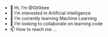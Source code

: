 - 👋 Hi, I’m @GitXeee
- 👀 I’m interested in Artificial intelligence 
- 🌱 I’m currently learning Machine Learning 
- 💞️ I’m looking to collaborate on learning code
- 📫 How to reach me ...

<!---
GitXeee/GitXeee is a ✨ special ✨ repository because its `README.md` (this file) appears on your GitHub profile.
You can click the Preview link to take a look at your changes.
--->
